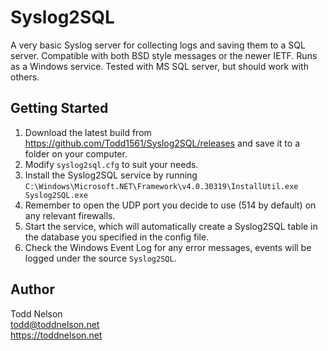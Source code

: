# Syslog2SQL

A very basic Syslog server for collecting logs and saving them to a SQL server.  Compatible with both BSD style messages or the newer IETF.  Runs as a Windows service.  Tested with MS SQL server, but should work with others.

## Getting Started

1. Download the latest build from https://github.com/Todd1561/Syslog2SQL/releases and save it to a folder on your computer.
1. Modify `syslog2sql.cfg` to suit your needs.
1. Install the Syslog2SQL service by running `C:\Windows\Microsoft.NET\Framework\v4.0.30319\InstallUtil.exe Syslog2SQL.exe`
1. Remember to open the UDP port you decide to use (514 by default) on any relevant firewalls.
1. Start the service, which will automatically create a Syslog2SQL table in the database you specified in the config file.
1. Check the Windows Event Log for any error messages, events will be logged under the source `Syslog2SQL`.

## Author
Todd Nelson  
todd@toddnelson.net  
https://toddnelson.net